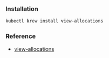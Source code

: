 ### Installation
```bash
kubectl krew install view-allocations
```

### Reference
* [view-allocations](https://github.com/davidB/kubectl-view-allocations)
